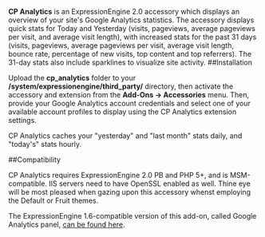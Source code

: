 **CP Analytics** is an ExpressionEngine 2.0 accessory which displays an overview of your site's Google Analytics statistics. The accessory displays quick stats for Today and Yesterday (visits, pageviews, average pageviews per visit, and average visit length), with increased stats for the past 31 days (visits, pageviews, average pageviews per visit, average visit length, bounce rate, percentage of new visits, top content and top referrers). The 31-day stats also include sparklines to visualize site activity.
##Installation

Upload the **cp_analytics** folder to your **/system/expressionengine/third_party/** directory, then activate the accessory and extension from the **Add-Ons -> Accessories** menu. Then, provide your Google Analytics account credentials and select one of your available account profiles to display using the CP Analytics extension settings.

CP Analytics caches your "yesterday" and "last month" stats daily, and "today's" stats hourly.

##Compatibility

CP Analytics requires ExpressionEngine 2.0 PB and PHP 5+, and is MSM-compatible. IIS servers need to have OpenSSL enabled as well. Thine eye will be most pleased when gazing upon this accessory whenst employing the Default or Fruit themes.

The ExpressionEngine 1.6-compatible version of this add-on, called Google Analytics panel, [can be found here](http://github.com/amphibian/ext.analytics_panel.ee_addon).